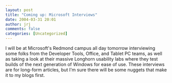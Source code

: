 ```yaml
---
layout: post
title: "Coming up: Microsoft Interviews"
date: 2004-03-31 20:01
author: jrj
comments: false
categories: [Uncategorized]
---
```

I will be at Microsoft's Redmond campus all day tomorrow interviewing some folks from the Developer Tools, Office, and Tablet PC teams, as well as taking a look at their massive Longhorn usability labs where they test builds of the next generation of Windows for ease of use. These interviews are for long-form articles, but I'm sure there will be some nuggets that make it to my blogs first.
